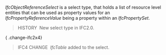 _IfcObjectReferenceSelect_ is a select type, that holds a list of resource level entities that can be used as property values for an _IfcPropertyReferenceValue_ being a property within an _IfcPropertySet_.

> HISTORY&nbsp; New select type in IFC2.0.

{ .change-ifc2x4}
> IFC4 CHANGE&nbsp; _IfcTable_ added to the select.
